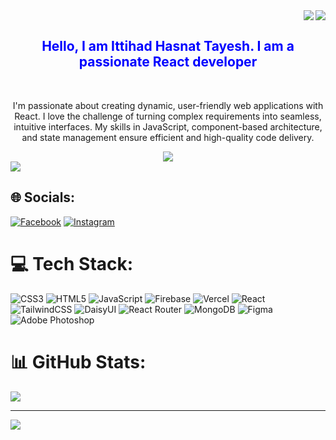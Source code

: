 <img align="right" src="https://visitor-badge.laobi.icu/badge?page_id=tayesh.tayesh" />
<div align="right" style="color: green;">
  <img src="https://i.ibb.co/WP0VBFt/Untitled-1.png"/>
</div>
<div align="center">
  <h2 style="color:blue;">Hello, I am Ittihad Hasnat Tayesh. I am a passionate React developer</h2>
  <br>
  <p>
    I'm passionate about creating dynamic, user-friendly web applications with React. I love the challenge of turning complex requirements into seamless, intuitive interfaces. My skills in JavaScript, component-based architecture, and state management ensure efficient and high-quality code delivery.
  </p>
</div>
<div align="center">
  <img src="https://github-readme-streak-stats.herokuapp.com/?user=tayesh&theme=blue_navy&hide_border=true"/>

</div>
<div>
  <img src="https://i.ibb.co/jGzFdGR/image.png"/>
</div>

## 🌐 Socials:
[![Facebook](https://img.shields.io/badge/Facebook-%231877F2.svg?logo=Facebook&logoColor=white)](https://facebook.com/ittihad.hasnat.CSE.PUST) [![Instagram](https://img.shields.io/badge/Instagram-%23E4405F.svg?logo=Instagram&logoColor=white)](https://instagram.com/itsmeittihadhasnat) 

# 💻 Tech Stack:
![CSS3](https://img.shields.io/badge/css3-%231572B6.svg?style=for-the-badge&logo=css3&logoColor=white) ![HTML5](https://img.shields.io/badge/html5-%23E34F26.svg?style=for-the-badge&logo=html5&logoColor=white) ![JavaScript](https://img.shields.io/badge/javascript-%23323330.svg?style=for-the-badge&logo=javascript&logoColor=%23F7DF1E) ![Firebase](https://img.shields.io/badge/firebase-%23039BE5.svg?style=for-the-badge&logo=firebase) ![Vercel](https://img.shields.io/badge/vercel-%23000000.svg?style=for-the-badge&logo=vercel&logoColor=white) ![React](https://img.shields.io/badge/react-%2320232a.svg?style=for-the-badge&logo=react&logoColor=%2361DAFB) ![TailwindCSS](https://img.shields.io/badge/tailwindcss-%2338B2AC.svg?style=for-the-badge&logo=tailwind-css&logoColor=white) ![DaisyUI](https://img.shields.io/badge/daisyui-5A0EF8?style=for-the-badge&logo=daisyui&logoColor=white) ![React Router](https://img.shields.io/badge/React_Router-CA4245?style=for-the-badge&logo=react-router&logoColor=white) ![MongoDB](https://img.shields.io/badge/MongoDB-%234ea94b.svg?style=for-the-badge&logo=mongodb&logoColor=white) ![Figma](https://img.shields.io/badge/figma-%23F24E1E.svg?style=for-the-badge&logo=figma&logoColor=white) ![Adobe Photoshop](https://img.shields.io/badge/adobe%20photoshop-%2331A8FF.svg?style=for-the-badge&logo=adobe%20photoshop&logoColor=white)
# 📊 GitHub Stats:

![](https://github-readme-stats.vercel.app/api/top-langs/?username=tayesh&theme=blue_navy&hide_border=true&include_all_commits=false&count_private=false&layout=compact)

---
[![](https://visitcount.itsvg.in/api?id=tayesh&icon=0&color=0)](https://visitcount.itsvg.in)

<!-- Proudly created with GPRM ( https://gprm.itsvg.in ) -->

